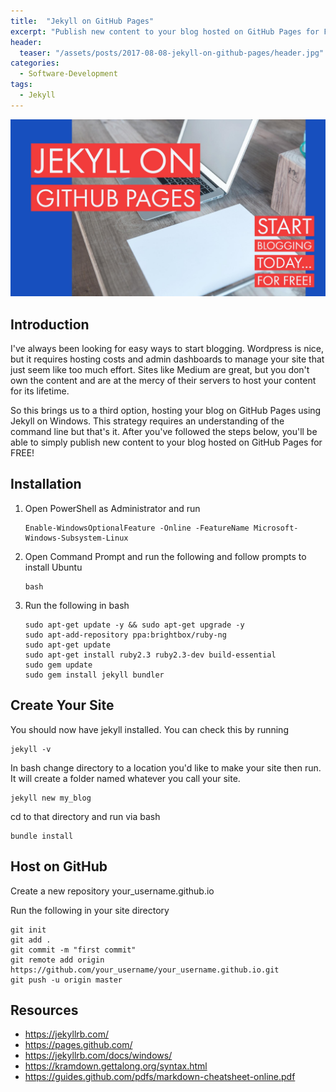 ```yaml
---
title:  "Jekyll on GitHub Pages"
excerpt: "Publish new content to your blog hosted on GitHub Pages for FREE!"
header:
  teaser: "/assets/posts/2017-08-08-jekyll-on-github-pages/header.jpg"
categories: 
  - Software-Development
tags:
  - Jekyll
---
```


![header](/assets/posts/2017-08-08-jekyll-on-github-pages/header.jpg)

## Introduction

I've always been looking for easy ways to start blogging. Wordpress is nice, but it requires hosting costs and admin dashboards to manage your site that just seem like too much effort. Sites like Medium are great, but you don't own the content and are at the mercy of their servers to host your content for its lifetime.

So this brings us to a third option, hosting your blog on GitHub Pages using Jekyll on Windows. This strategy requires an understanding of the command line but that's it. After you've followed the steps below, you'll be able to simply publish new content to your blog hosted on GitHub Pages for FREE!

## Installation

1. Open PowerShell as Administrator and run
    ```
    Enable-WindowsOptionalFeature -Online -FeatureName Microsoft-Windows-Subsystem-Linux
    ```
2. Open Command Prompt and run the following and follow prompts to install Ubuntu
    ```
    bash
    ```
3. Run the following in bash
    ```
    sudo apt-get update -y && sudo apt-get upgrade -y
    sudo apt-add-repository ppa:brightbox/ruby-ng
    sudo apt-get update
    sudo apt-get install ruby2.3 ruby2.3-dev build-essential
    sudo gem update
    sudo gem install jekyll bundler
    ```

## Create Your Site

You should now have jekyll installed. You can check this by running
```
jekyll -v
```

In bash change directory to a location you'd like to make your site then run. It will create a folder named whatever you call your site.
```
jekyll new my_blog
```
cd to that directory and run via bash
```
bundle install
```

## Host on GitHub

Create a new repository your_username.github.io

Run the following in your site directory
```
git init
git add .
git commit -m "first commit"
git remote add origin https://github.com/your_username/your_username.github.io.git
git push -u origin master
```

## Resources

* <https://jekyllrb.com/>
* <https://pages.github.com/>
* <https://jekyllrb.com/docs/windows/>
* <https://kramdown.gettalong.org/syntax.html>
* <https://guides.github.com/pdfs/markdown-cheatsheet-online.pdf>
